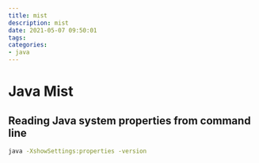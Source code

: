 ```yaml
---
title: mist
description: mist
date: 2021-05-07 09:50:01
tags:
categories:
- java
---
```


# Java Mist

## Reading Java system properties from command line

```sh
java -XshowSettings:properties -version
```
